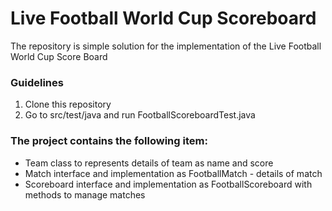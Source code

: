 # Live Football World Cup Scoreboard

The repository is simple solution for the implementation of the Live Football World Cup Score Board


### Guidelines

1. Clone this repository
2. Go to src/test/java and run FootballScoreboardTest.java

### The project contains the following item:
- Team class to represents details of team as name and score
- Match interface and implementation as FootballMatch - details of match
- Scoreboard interface and implementation as FootballScoreboard with methods to manage matches

